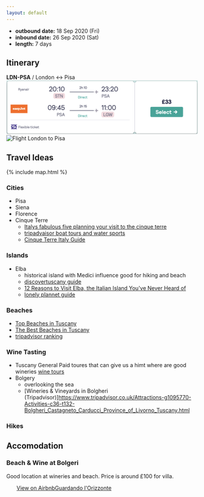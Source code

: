 ```yaml
---
layout: default
---
```


- **outbound date:** 18 Sep 2020 (Fri)
- **inbound date:** 26 Sep 2020 (Sat)
- **length:** 7 days

## Itinerary
**LDN-PSA** / London ↔ Pisa
![Flight London to Pisa](/assets/flight.png)
![Flight London to Pisa](/assets/toscan)

<div
  data-skyscanner-widget="SearchWidget"
  data-associate-id="a62db278-4fa1-4c4d-bff2-b540a6d1a917"
  data-locale="en-GB"
  data-market="GB"
  data-currency="GBP"
  data-origin-name="'London'"
  data-destination-name="'Pisa'"
  data-flight-outbound-date="2020-09-18"
  data-flight-inbound-date="2020-09-26"
></div>
<script src="https://widgets.skyscanner.net/widget-server/js/loader.js" async></script>

## Travel Ideas

{% include map.html %}

### Cities

- Pisa
- Siena
- Florence
- Cinque Terre
    - [Italys fabulous five planning your visit to the cinque terre](https://www.lonelyplanet.com/articles/italys-fabulous-five-planning-your-visit-to-the-cinque-terre)
    - [tripadvaisor boat tours and water sports](https://www.tripadvisor.co.uk/Attractions-g187817-Activities-c55-Cinque_Terre_Italian_Riviera_Liguria.html)
    - [Cinque Terre Italy Guide](https://www.ontheluce.com/cinque-terre-italy-guide/)

### Islands

- Elba
    - historical island with Medici influence good for hiking and beach
    - [discovertuscany guide](https://www.discovertuscany.com/elba/)
    - [12 Reasons to Visit Elba, the Italian Island You've Never Heard of
](https://theculturetrip.com/europe/italy/articles/12-reasons-to-visit-elba-the-italian-island-youve-never-heard-of)
    - [lonely plannet guide](https://www.lonelyplanet.com/italy/tuscany/elba-1335584)


### Beaches
- [Top Beaches in Tuscany](https://www.discovertuscany.com/what-to-do-in-tuscany/top-beaches-in-tuscany.html)
- [The Best Beaches in Tuscany](https://www.essentialitaly.co.uk/blog/areas-best-beaches-tuscany)
- [tripadvisor ranking](https://www.tripadvisor.co.uk/Attractions-g187893-Activities-c61-t52-Tuscany.html)

### Wine Tasting
- Tuscany General
  Paid toures that can give us a himt where are good wineries [wine tours](https://www.italyandwine.net/shared-wine-tours)
- Bolgery
  - overlooking the sea
  - [Wineries & Vineyards in Bolgheri \(Tripadvisor\)]https://www.tripadvisor.co.uk/Attractions-g1095770-Activities-c36-t132-Bolgheri_Castagneto_Carducci_Province_of_Livorno_Tuscany.html
### Hikes

## Accomodation

### Beach & Wine at Bolgeri
Good location at wineries and beach. Price is around £100 for villa.

<div class="airbnb-embed-frame" data-id="10497684" data-view="home" data-hide-price="true" style="width:450px;height:300px;margin:auto"><a href="https://www.airbnb.co.uk/rooms/10497684?check_in=2020-09-17&amp;check_out=2020-09-18&amp;s=66&amp;unique_share_id=4440a639-4cc7-45d5-8acf-efd20e9d28bf&amp;source=embed_widget">View on Airbnb</a><a href="https://www.airbnb.co.uk/rooms/10497684?check_in=2020-09-17&amp;check_out=2020-09-18&amp;s=66&amp;unique_share_id=4440a639-4cc7-45d5-8acf-efd20e9d28bf&amp;source=embed_widget" rel="nofollow">Guardando l&#x27;Orizzonte</a><script async="" src="https://www.airbnb.co.uk/embeddable/airbnb_jssdk"></script></div>
